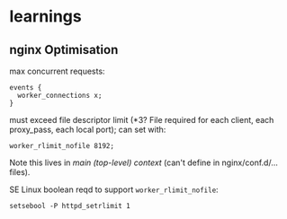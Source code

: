 # learnings

## nginx Optimisation

max concurrent requests:

```
events {
  worker_connections x;
}
```

must exceed file descriptor limit (*3? File required for each client, each proxy_pass, each local port); can set with:

```
worker_rlimit_nofile 8192;
```

Note this lives in *main (top-level) context* (can't define in nginx/conf.d/... files).

SE Linux boolean reqd to support `worker_rlimit_nofile`:

```
setsebool -P httpd_setrlimit 1
```
